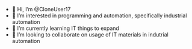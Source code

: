 - 👋 Hi, I’m @CloneUser17
- 👀 I’m interested in programming and automation, specifically industrial automation
- 🌱 I’m currently learning IT things to expand
- 💞️ I’m looking to collaborate on usage of IT materials in indutrial automation


<!---
CloneUser17/CloneUser17 is a ✨ special ✨ repository because its `README.md` (this file) appears on your GitHub profile.
You can click the Preview link to take a look at your changes.
--->
